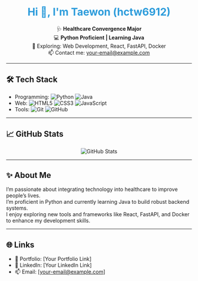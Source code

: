 <h1 align="center" style="color:#2D9CDB;">Hi 👋, I'm Taewon (hctw6912)</h1>

<p align="center">
  🩺 <strong>Healthcare Convergence Major</strong> <br>
  💻 <strong>Python Proficient | Learning Java</strong> <br>
  🌱 Exploring: Web Development, React, FastAPI, Docker <br>
  📫 Contact me: <a href="mailto:your-email@example.com">your-email@example.com</a>
</p>

---

## 🛠 Tech Stack

- Programming: 
  ![Python](https://img.shields.io/badge/Python-3776AB?style=flat&logo=python&logoColor=white) 
  ![Java](https://img.shields.io/badge/Java-F89820?style=flat&logo=java&logoColor=white)
- Web: 
  ![HTML5](https://img.shields.io/badge/HTML5-E34F26?style=flat&logo=html5&logoColor=white) 
  ![CSS3](https://img.shields.io/badge/CSS3-1572B6?style=flat&logo=css3&logoColor=white) 
  ![JavaScript](https://img.shields.io/badge/JavaScript-F7DF1E?style=flat&logo=javascript&logoColor=black)
- Tools: 
  ![Git](https://img.shields.io/badge/Git-F05032?style=flat&logo=git&logoColor=white) 
  ![GitHub](https://img.shields.io/badge/GitHub-181717?style=flat&logo=github&logoColor=white)

---

## 📈 GitHub Stats

<p align="center">
  <img src="https://github-readme-stats.vercel.app/api?username=hctw6912&show_icons=true&theme=calm&title_color=2D9CDB&icon_color=27AE60" alt="GitHub Stats" />
</p>

---

## ✨ About Me

I’m passionate about integrating technology into healthcare to improve people’s lives.  
I’m proficient in Python and currently learning Java to build robust backend systems.  
I enjoy exploring new tools and frameworks like React, FastAPI, and Docker to enhance my development skills.

---

## 🌐 Links

- 📂 Portfolio: [Your Portfolio Link]  
- 💼 LinkedIn: [Your LinkedIn Link]  
- 📫 Email: [your-email@example.com]  
